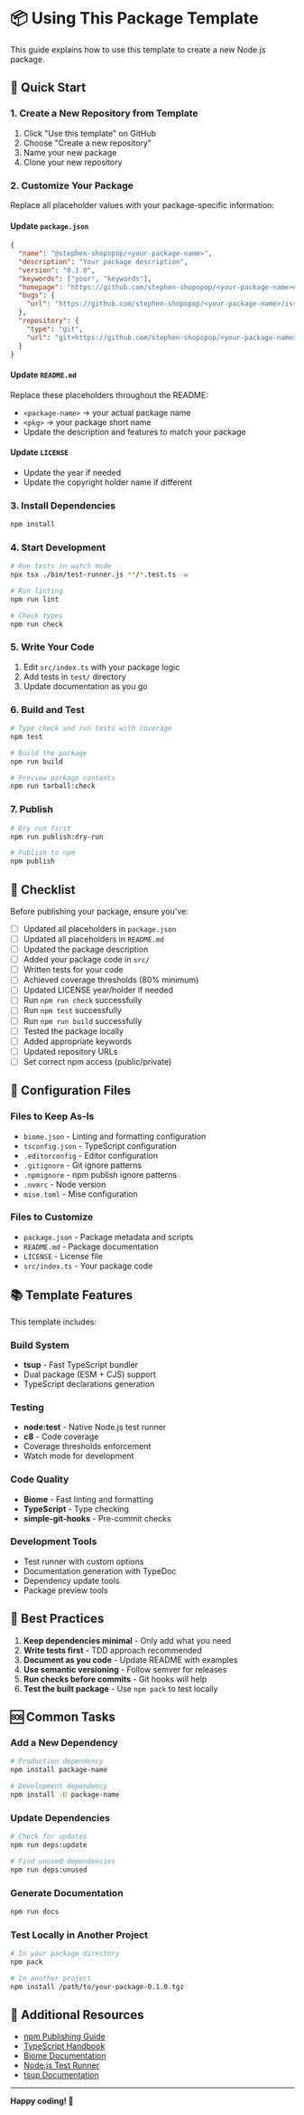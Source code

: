 # 📦 Using This Package Template

This guide explains how to use this template to create a new Node.js package.

## 🚀 Quick Start

### 1. Create a New Repository from Template

1. Click "Use this template" on GitHub
2. Choose "Create a new repository"
3. Name your new package
4. Clone your new repository

### 2. Customize Your Package

Replace all placeholder values with your package-specific information:

#### Update `package.json`

```json
{
  "name": "@stephen-shopopop/<your-package-name>",
  "description": "Your package description",
  "version": "0.1.0",
  "keywords": ["your", "keywords"],
  "homepage": "https://github.com/stephen-shopopop/<your-package-name>#readme",
  "bugs": {
    "url": "https://github.com/stephen-shopopop/<your-package-name>/issues"
  },
  "repository": {
    "type": "git",
    "url": "git+https://github.com/stephen-shopopop/<your-package-name>.git"
  }
}
```

#### Update `README.md`

Replace these placeholders throughout the README:
- `<package-name>` → your actual package name
- `<pkg>` → your package short name
- Update the description and features to match your package

#### Update `LICENSE`

- Update the year if needed
- Update the copyright holder name if different

### 3. Install Dependencies

```bash
npm install
```

### 4. Start Development

```bash
# Run tests in watch mode
npx tsx ./bin/test-runner.js **/*.test.ts -w

# Run linting
npm run lint

# Check types
npm run check
```

### 5. Write Your Code

1. Edit `src/index.ts` with your package logic
2. Add tests in `test/` directory
3. Update documentation as you go

### 6. Build and Test

```bash
# Type check and run tests with coverage
npm test

# Build the package
npm run build

# Preview package contents
npm run tarball:check
```

### 7. Publish

```bash
# Dry run first
npm run publish:dry-run

# Publish to npm
npm publish
```

## 📝 Checklist

Before publishing your package, ensure you've:

- [ ] Updated all placeholders in `package.json`
- [ ] Updated all placeholders in `README.md`
- [ ] Updated the package description
- [ ] Added your package code in `src/`
- [ ] Written tests for your code
- [ ] Achieved coverage thresholds (80% minimum)
- [ ] Updated LICENSE year/holder if needed
- [ ] Run `npm run check` successfully
- [ ] Run `npm test` successfully
- [ ] Run `npm run build` successfully
- [ ] Tested the package locally
- [ ] Added appropriate keywords
- [ ] Updated repository URLs
- [ ] Set correct npm access (public/private)

## 🔧 Configuration Files

### Files to Keep As-Is

- `biome.json` - Linting and formatting configuration
- `tsconfig.json` - TypeScript configuration
- `.editorconfig` - Editor configuration
- `.gitignore` - Git ignore patterns
- `.npmignore` - npm publish ignore patterns
- `.nvmrc` - Node version
- `mise.toml` - Mise configuration

### Files to Customize

- `package.json` - Package metadata and scripts
- `README.md` - Package documentation
- `LICENSE` - License file
- `src/index.ts` - Your package code

## 📚 Template Features

This template includes:

### Build System
- **tsup** - Fast TypeScript bundler
- Dual package (ESM + CJS) support
- TypeScript declarations generation

### Testing
- **node:test** - Native Node.js test runner
- **c8** - Code coverage
- Coverage thresholds enforcement
- Watch mode for development

### Code Quality
- **Biome** - Fast linting and formatting
- **TypeScript** - Type checking
- **simple-git-hooks** - Pre-commit checks

### Development Tools
- Test runner with custom options
- Documentation generation with TypeDoc
- Dependency update tools
- Package preview tools

## 🎯 Best Practices

1. **Keep dependencies minimal** - Only add what you need
2. **Write tests first** - TDD approach recommended
3. **Document as you code** - Update README with examples
4. **Use semantic versioning** - Follow semver for releases
5. **Run checks before commits** - Git hooks will help
6. **Test the built package** - Use `npm pack` to test locally

## 🆘 Common Tasks

### Add a New Dependency

```bash
# Production dependency
npm install package-name

# Development dependency
npm install -D package-name
```

### Update Dependencies

```bash
# Check for updates
npm run deps:update

# Find unused dependencies
npm run deps:unused
```

### Generate Documentation

```bash
npm run docs
```

### Test Locally in Another Project

```bash
# In your package directory
npm pack

# In another project
npm install /path/to/your-package-0.1.0.tgz
```

## 📖 Additional Resources

- [npm Publishing Guide](https://docs.npmjs.com/packages-and-modules/contributing-packages-to-the-registry)
- [TypeScript Handbook](https://www.typescriptlang.org/docs/)
- [Biome Documentation](https://biomejs.dev/)
- [Node.js Test Runner](https://nodejs.org/api/test.html)
- [tsup Documentation](https://tsup.egoist.dev/)

---

**Happy coding! 🎉**
